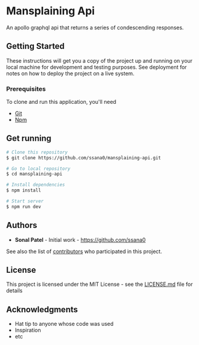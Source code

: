 # Mansplaining Api

An apollo graphql api that returns a series of condescending responses. 

## Getting Started

These instructions will get you a copy of the project up and running on your local machine for development and testing purposes. 
See deployment for notes on how to deploy the project on a live system.

### Prerequisites

To clone and run this application, you'll need
- [Git](https://git-scm.com)
- [Npm](https://www.npmjs.com/)

## Get running

```bash
# Clone this repository
$ git clone https://github.com/ssana0/mansplaining-api.git

# Go to local repository
$ cd mansplaining-api

# Install dependencies
$ npm install

# Start server
$ npm run dev
```

## Authors

* **Sonal Patel** - Initial work - https://github.com/ssana0

See also the list of [contributors](https://github.com/ssana0/mansplaining-api/graphs/contributors) who participated in this project.

## License

This project is licensed under the MIT License - see the [LICENSE.md](LICENSE.md) file for details

## Acknowledgments

* Hat tip to anyone whose code was used
* Inspiration
* etc
